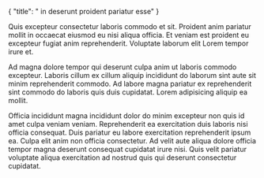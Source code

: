 {
  "title": " in deserunt proident pariatur esse"
}

Quis excepteur consectetur laboris commodo et sit. Proident anim pariatur mollit in occaecat eiusmod eu nisi aliqua officia. Et veniam est proident eu excepteur fugiat anim reprehenderit. Voluptate laborum elit Lorem tempor irure et.

Ad magna dolore tempor qui deserunt culpa anim ut laboris commodo excepteur. Laboris cillum ex cillum aliquip incididunt do laborum sint aute sit minim reprehenderit commodo. Ad labore magna pariatur ex reprehenderit sint commodo do laboris quis duis cupidatat. Lorem adipisicing aliquip ea mollit.

Officia incididunt magna incididunt dolor do minim excepteur non quis id amet culpa veniam veniam. Reprehenderit ea exercitation duis laboris nisi officia consequat. Duis pariatur eu labore exercitation reprehenderit ipsum ea. Culpa elit anim non officia consectetur. Ad velit aute aliqua dolore officia tempor magna deserunt consequat cupidatat irure nisi. Quis velit pariatur voluptate aliqua exercitation ad nostrud quis qui deserunt consectetur cupidatat.